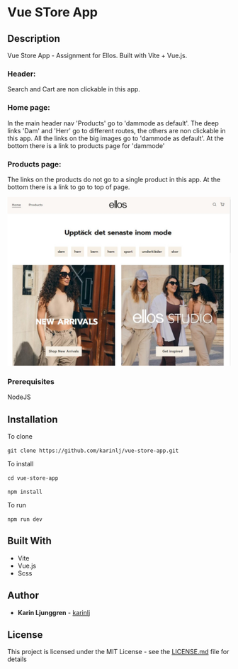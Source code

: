 # Vue STore App

## Description

Vue Store App - Assignment for Ellos.
Built with Vite + Vue.js.

### Header:

Search and Cart are non clickable in this app.

### Home page:

In the main header nav 'Products' go to 'dammode as default'.
The deep links 'Dam' and 'Herr' go to different routes, the others are non clickable in this app.
All the links on the big images go to 'dammode as default'.
At the bottom there is a link to products page for 'dammode'

### Products page:

The links on the products do not go to a single product in this app.
At the bottom there is a link to go to top of page.

![Screenshot](/src/assets/Screenshot.jpg?raw=true "Screenshot")

### Prerequisites

NodeJS

## Installation

To clone

`git clone https://github.com/karinlj/vue-store-app.git`

To install

`cd vue-store-app`

`npm install`

To run

`npm run dev`

## Built With

- Vite
- Vue.js
- Scss

## Author

- **Karin Ljunggren** - [karinlj](https://github.com/karinlj)

## License

This project is licensed under the MIT License - see the [LICENSE.md](LICENSE.md) file for details

```

```
